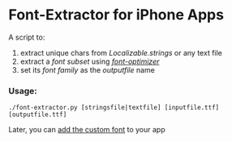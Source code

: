 # Font-Extractor for iPhone Apps

A script to:

1. extract unique chars from *Localizable.strings* or any text file
2. extract a *font subset* using *[font-optimizer][1]* 
3. set its *font family* as the *outputfile* name

[1]: https://bitbucket.org/philip/font-optimizer/src/

### Usage:
    ./font-extractor.py [stringsfile|textfile] [inputfile.ttf] [outputfile.ttf]

Later, you can [add the custom font][2] to your app

[2]: http://stackoverflow.com/a/2616101/1263403




